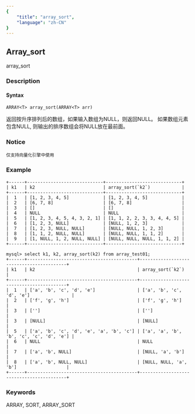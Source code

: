 ```yaml
---
{
    "title": "array_sort",
    "language": "zh-CN"
}
---
```


<!-- 
Licensed to the Apache Software Foundation (ASF) under one
or more contributor license agreements.  See the NOTICE file
distributed with this work for additional information
regarding copyright ownership.  The ASF licenses this file
to you under the Apache License, Version 2.0 (the
"License"); you may not use this file except in compliance
with the License.  You may obtain a copy of the License at
  http://www.apache.org/licenses/LICENSE-2.0
Unless required by applicable law or agreed to in writing,
software distributed under the License is distributed on an
"AS IS" BASIS, WITHOUT WARRANTIES OR CONDITIONS OF ANY
KIND, either express or implied.  See the License for the
specific language governing permissions and limitations
under the License.
-->

## Array_sort

array_sort

### Description

#### Syntax

`ARRAY<T> array_sort(ARRAY<T> arr)`

返回按升序排列后的数组，如果输入数组为NULL，则返回NULL。
如果数组元素包含NULL, 则输出的排序数组会将NULL放在最前面。

### Notice

`仅支持向量化引擎中使用`

### Example

```mysql> select k1, k2, array_sort(k2) from array_test;
+------+-----------------------------+-----------------------------+
| k1   | k2                          | array_sort(`k2`)            |
+------+-----------------------------+-----------------------------+
|  1   | [1, 2, 3, 4, 5]             | [1, 2, 3, 4, 5]             |
|  2   | [6, 7, 8]                   | [6, 7, 8]                   |
|  3   | []                          | []                          |
|  4   | NULL                        | NULL                        |
|  5   | [1, 2, 3, 4, 5, 4, 3, 2, 1] | [1, 1, 2, 2, 3, 3, 4, 4, 5] |
|  6   | [1, 2, 3, NULL]             | [NULL, 1, 2, 3]             |
|  7   | [1, 2, 3, NULL, NULL]       | [NULL, NULL, 1, 2, 3]       |
|  8   | [1, 1, 2, NULL, NULL]       | [NULL, NULL, 1, 1, 2]       |
|  9   | [1, NULL, 1, 2, NULL, NULL] | [NULL, NULL, NULL, 1, 1, 2] |
+------+-----------------------------+-----------------------------+

mysql> select k1, k2, array_sort(k2) from array_test01;
+------+------------------------------------------+------------------------------------------+
| k1   | k2                                       | array_sort(`k2`)                         |
+------+------------------------------------------+------------------------------------------+
|  1   | ['a', 'b', 'c', 'd', 'e']                | ['a', 'b', 'c', 'd', 'e']                |
|  2   | ['f', 'g', 'h']                          | ['f', 'g', 'h']                          |
|  3   | ['']                                     | ['']                                     |
|  3   | [NULL]                                   | [NULL]                                   |
|  5   | ['a', 'b', 'c', 'd', 'e', 'a', 'b', 'c'] | ['a', 'a', 'b', 'b', 'c', 'c', 'd', 'e'] |
|  6   | NULL                                     | NULL                                     |
|  7   | ['a', 'b', NULL]                         | [NULL, 'a', 'b']                         |
|  8   | ['a', 'b', NULL, NULL]                   | [NULL, NULL, 'a', 'b']                   |
+------+------------------------------------------+------------------------------------------+
```

### Keywords

ARRAY, SORT, ARRAY_SORT
